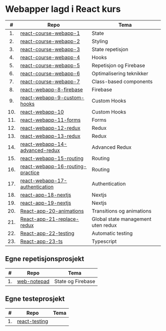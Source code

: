 # Webapper lagd i React kurs

| #   | Repo                                                                                         | Tema                     |
|:---:|----------------------------------------------------------------------------------------------|--------------------------|
| 1.  |[react-course-webapp-1](https://github.com/paalss/react-course-webapp-1)                      | State                    |
| 2.  |[react-course-webapp-2](https://github.com/paalss/react-course-webapp-2)                      | Styling                  |
| 3.  |[react-course-webapp-3](https://github.com/paalss/react-course-webapp-3)                      | State repetisjon         |
| 4.  |[react-course-webapp-4](https://github.com/paalss/react-course-webapp-4)                      | Hooks                    |
| 5.  |[react-course-webapp-5](https://github.com/paalss/react-course-webapp-5)                      | Repetisjon og Firebase   |
| 6.  |[react-course-webapp-6](https://github.com/paalss/react-course-webapp-6)                      | Optimalisering teknikker |
| 7.  |[react-course-webapp-7](https://github.com/paalss/react-course-webapp-7)                      | Class-based components   |
| 8.  |[react-webapp-8-firebase](https://github.com/paalss/react-webapp-8-firebase)                  | Firebase                 |
| 9.  |[react-webapp-9-custom-hooks](https://github.com/paalss/react-webapp-9-custom-hooks)          | Custom Hooks             |
| 10. |[react-webapp-10](https://github.com/paalss/react-webapp-10)                                  | Custom Hooks             |
| 11. |[react-webapp-11-forms](https://github.com/paalss/react-webapp-11-forms)                      | Forms                    |
| 12. |[react-webapp-12-redux](https://github.com/paalss/react-webapp-12-redux)                      | Redux                    |
| 13. |[react-webapp-13-redux](https://github.com/paalss/react-webapp-13-redux)                      | Redux                    |
| 14. |[react-webapp-14-advanced-redux](https://github.com/paalss/react-webapp-14-advanced-redux)    | Advanced Redux           |
| 15. |[react-webapp-15-routing](https://github.com/paalss/react-webapp-15-routing)                  | Routing                  |
| 16. |[react-webapp-16-routing-practice](https://github.com/paalss/react-webapp-16-routing-practice)| Routing                  |
| 17. |[react-webapp-17-authentication](https://github.com/paalss/react-webapp-17-authentication)    | Authentication           |
| 18. |[react-app-18-nextjs](https://github.com/paalss/react-app-18-nextjs)                          | Nextjs                   |
| 19. |[react-app-19-nextjs](https://github.com/paalss/react-app-19-nextjs)                          | Nextjs                   |
| 20. |[React-app-20-animations](https://github.com/paalss/React-app-20-animations)                  | Transitions og animations|
| 21. |[React-app-21-replace-redux](https://github.com/paalss/React-app-21-replace-redux)            | Global state management uten redux |
| 22. |[React-app-22-testing](https://github.com/paalss/React-app-22-testing)                        | Automatic testing        |
| 23. |[React-app-23-ts](https://github.com/paalss/React-app-23-ts)                                  | Typescript               |
<!--
| 21. |[React-app-22222222222](httpssssssss)            | Redux        |
| 21. |[React-app-22222222222](httpssssssss)            | Redux        |
| 21. |[React-app-22222222222](httpssssssss)            | Redux        |
| 21. |[React-app-22222222222](httpssssssss)            | Redux        |
| 21. |[React-app-22222222222](httpssssssss)            | Redux        |
| 21. |[React-app-22222222222](httpssssssss)            | Redux        |
-->

## Egne repetisjonsprosjekt
| #  | Repo                                                   | Tema              |
|:--:|--------------------------------------------------------|-------------------|
| 1. |[web-notepad](https://github.com/paalss/web-notepad)    | State og Firebase |


## Egne testeprosjekt
| #  | Repo                                                   | Tema              |
|:--:|--------------------------------------------------------|-------------------|
| 1. |[react-testing](https://github.com/paalss/react-testing)|                   |